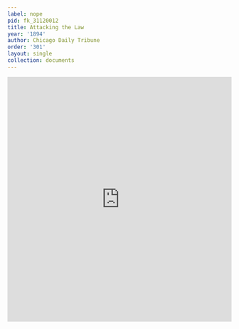 ```yaml
---
label: nope
pid: fk_31120012
title: Attacking the Law
year: '1894'
author: Chicago Daily Tribune
order: '301'
layout: single
collection: documents
---
```

<iframe src="https://northwestern.app.box.com/embed/s/ifp2qn396do6se2kvhl70oztfprpjk13?sortColumn=date&view=list" width="100%" height="550" frameborder="0" allowfullscreen webkitallowfullscreen msallowfullscreen></iframe>
